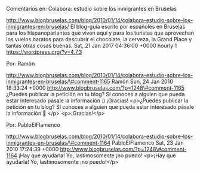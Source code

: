 Comentarios en: Colabora: estudio sobre los inmigrantes en Bruselas

http://www.blogbruselas.com/blog/2010/01/14/colabora-estudio-sobre-los-inmigrantes-en-bruselas/
El blog-guía escrito por españoles en Bruselas para los hispanoparlantes
que viven aquí y para los turistas que aprovechan los vuelos baratos
para descubrir el chocolate, la cerveza, la Grand Place y tantas otras
cosas buenas. Sat, 21 Jan 2017 04:36:00 +0000 hourly 1
https://wordpress.org/?v=4.7.3

Por: Ramón

http://www.blogbruselas.com/blog/2010/01/14/colabora-estudio-sobre-los-inmigrantes-en-bruselas/\#comment-1165
Ramón Sun, 24 Jan 2010 18:33:24 +0000
http://www.blogbruselas.com/?p=1248\#comment-1165 ¿Puedes publicar la
petición en tu blog? Sí conoces a alguien que pueda estar interesado
pásale la información :) ¡Gracias! \<p\>¿Puedes publicar la petición en
tu blog? Sí conoces a alguien que pueda estar interesado pásale la
información 🙂 \</p\> \<p\>¡Gracias!\</p\>

Por: PabloElFlamenco

http://www.blogbruselas.com/blog/2010/01/14/colabora-estudio-sobre-los-inmigrantes-en-bruselas/\#comment-1164
PabloElFlamenco Sat, 23 Jan 2010 17:24:39 +0000
http://www.blogbruselas.com/?p=1248\#comment-1164 ¡Hay que ayudarla! Yo,
lastimosomente ¡no puedo! \<p\>¡Hay que ayudarla! Yo, lastimosomente ¡no
puedo!\</p\>
